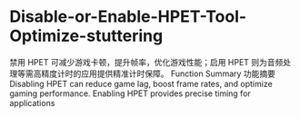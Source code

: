 # Disable-or-Enable-HPET-Tool-Optimize-stuttering
禁用 HPET 可减少游戏卡顿，提升帧率，优化游戏性能；启用 HPET 则为音频处理等需高精度计时的应用提供精准计时保障。 Function Summary  功能摘要 Disabling HPET can reduce game lag, boost frame rates, and optimize gaming performance. Enabling HPET provides precise timing for applications
